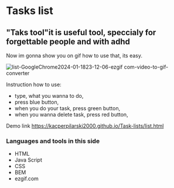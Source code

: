 # Tasks list
## "Taks tool"it is useful tool, speccialy for forgettable people and with adhd
Now im gonna show you on gif how to use that, its easy.

![list-GoogleChrome2024-01-1823-12-06-ezgif com-video-to-gif-converter](https://github.com/KacperPilarski2000/tasks-list/assets/149115548/14839c8b-4647-42d1-a992-4d3cebc528a9)


Instruction how to use:
- type, what you wanna to do,
- press blue button,
- when you do your task, press green button,
- when you wanna delete task, press red button,

Demo link 
https://kacperpilarski2000.github.io/Task-lists/list.html

### Languages and tools in this side
- HTML
- Java Script
- CSS
- BEM
- ezgif.com

